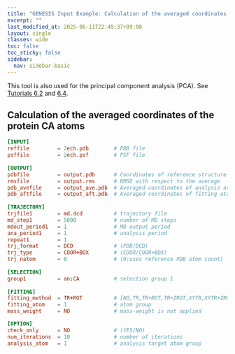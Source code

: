 ```yaml
---
title: "GENESIS Input Example: Calculation of the averaged coordinates (`avecrd_analysis`)"
excerpt: ""
last_modified_at: 2025-06-11T22:49:37+09:00
layout: single
classes: wide
toc: false
toc_sticky: false
sidebar:
  nav: sidebar-basic
---
```



This tool is also used for the principal component analysis (PCA). 
See [Tutorials 6.2](/tutorials/genesis_tutorial_6.2_2022/) and
[6.4](/tutorials/genesis_tutorial_6.4_2022/).

## Calculation of the averaged coordinates of the protein CA atoms

```toml
[INPUT]
reffile         = 2ech.pdb        # PDB file
psffile         = 2ech.psf        # PSF file
 
[OUTPUT]
pdbfile         = output.pdb      # Coordinates of reference structure
rmsfile         = output.rms      # RMSD with respect to the average
pdb_avefile     = output_ave.pdb  # Averaged coordinates of analysis atoms
pdb_aftfile     = output_aft.pdb  # Averaged coordinates of fitting atoms
 
[TRAJECTORY]
trjfile1        = md.dcd          # trajectory file
md_step1        = 5000            # number of MD steps
mdout_period1   = 1               # MD output period
ana_period1     = 1               # analysis period
repeat1         = 1
trj_format      = DCD             # (PDB/DCD)
trj_type        = COOR+BOX        # (COOR/COOR+BOX)
trj_natom       = 0               # (0:uses reference PDB atom count)
 
[SELECTION]
group1          = an:CA           # selection group 1
 
[FITTING]
fitting_method  = TR+ROT          # [NO,TR,TR+ROT,TR+ZROT,XYTR,XYTR+ZROT]
fitting_atom    = 1               # atom group
mass_weight     = NO              # mass-weight is not applied

[OPTION]
check_only      = NO              # (YES/NO)
num_iterations  = 10              # number of iterations
analysis_atom   = 1               # analysis target atom group
```
